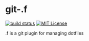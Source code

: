 # git-.f

[![build status](https://secure.travis-ci.org/mlopes/git-.f.png?branch=master)](https://travis-ci.org/mlopes/git-.f)
[![MIT License](http://b.repl.ca/v1/License-MIT-blue.png)](http://opensource.org/licenses/MIT)

.f is a git plugin for managing dotfiles
